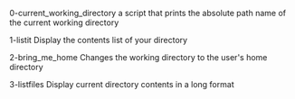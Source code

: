 0-current_working_directory
a script that prints the absolute path name of the current working directory

1-listit
Display the contents list of your directory

2-bring_me_home
Changes the working directory to the user's home directory

3-listfiles
Display current directory contents in a long format

